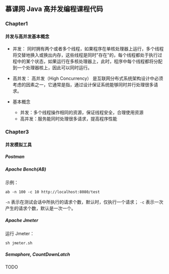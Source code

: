 ## 慕课网 Java 高并发编程课程代码

### Chapter1
#### 并发与高并发基本概念

- 并发：
    同时拥有两个或者多个线程，如果程序在单核处理器上运行，多个线程将交替地换入或换出内存，这些线程是同时"存在"的，每个线程都处于执行过程中的某个状态，如果运行在多核处理器上，此时，程序中每个线程都将分配到一个处理器核上，因此可以同时运行。

- 高并发：
    高并发（High Concurrency） 是互联网分布式系统架构设计中必须考虑的因素之一，它通常是指，通过设计保证系统能够同时并行处理很多请求。

- 基本概念
    - 并发：多个线程操作相同的资源，保证线程安全，合理使用资源
    - 高并发：服务能同时处理很多请求，提高程序性能

### Chapter3
#### 并发模拟工具
##### Postman
##### Apache Bench(AB)
示例：

```shell script
ab -n 100 -c 10 http://localhost:8080/test
```
`-n` 表示在测试会话中所执行的请求个数，默认时，仅执行一个请求；
`-c` 表示一次产生的请求个数，默认是一次一个。

##### Apache Jmeter

运行 Jmeter：
```shell script
sh jmeter.sh
```

##### Semaphore, CountDownLatch 

TODO 
            